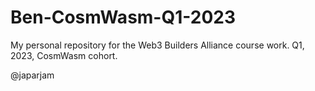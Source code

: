 # Ben-CosmWasm-Q1-2023

My personal repository for the Web3 Builders Alliance course work. Q1, 2023, CosmWasm cohort.

@japarjam
